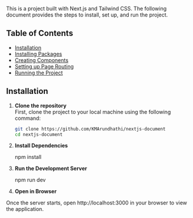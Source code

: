 

This is a project built with Next.js and Tailwind CSS. The following document provides the steps to install, set up, and run the project.

## Table of Contents
- [Installation](#installation)
- [Installing Packages](#installing-packages)
- [Creating Components](#creating-components)
- [Setting up Page Routing](#setting-up-page-routing)
- [Running the Project](#running-the-project)

## Installation

1. **Clone the repository**  
   First, clone the project to your local machine using the following command:
   ```bash
   git clone https://github.com/KMArundhathi/nextjs-document
   cd nextjs-document

2. **Install Dependencies**

   npm install

3. **Run the Development Server**  
 
   npm run dev

4. **Open in Browser**  



Once the server starts, open http://localhost:3000 in your browser to view the application.
